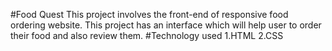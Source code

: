 #Food Quest
This project involves the front-end of responsive food ordering website. This project has an interface which will help user to order their food and also review them.
#Technology used
1.HTML
2.CSS
